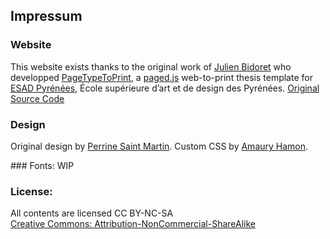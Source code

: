 ## Impressum

### Website
This website exists thanks to the original work of [Julien Bidoret](https://www.accentgrave.net/) who developped [PageTypeToPrint](https://esadpyrenees.github.io/PageTypeToPrint/), a [paged.js](https://pagedjs.org/) web-to-print thesis template for [ESAD Pyrénées](https://esad-pyrenees.fr/), École supérieure d’art et de design des Pyrénées. [Original Source Code](https://github.com/esadpyrenees/PageTypeToPrint/)

### Design
Original design by [Perrine Saint Martin](https://typomorpho.fr/). Custom CSS by [Amaury Hamon](http://amauryhamon.com/).

### Fonts:
WIP

### License:
All contents are licensed CC BY-NC-SA  
[Creative Commons: Attribution-NonCommercial-ShareAlike](https://creativecommons.org/licenses/by-nc-sa/4.0/)



